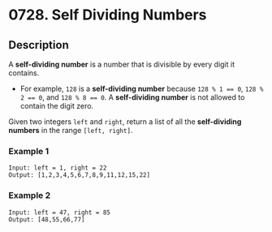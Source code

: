 # 0728. Self Dividing Numbers

## Description
A **self-dividing number** is a number that is divisible by every digit it contains.

* For example, `128` is a **self-dividing number** because `128 % 1 == 0`, `128 % 2 == 0`, and `128 % 8 == 0`.
A **self-dividing number** is not allowed to contain the digit zero.

Given two integers `left` and `right`, return a list of all the **self-dividing numbers** in the range `[left, right]`.

 
### Example 1

```
Input: left = 1, right = 22
Output: [1,2,3,4,5,6,7,8,9,11,12,15,22]
```
### Example 2
```
Input: left = 47, right = 85
Output: [48,55,66,77]
```
